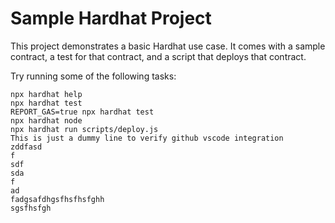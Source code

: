 # Sample Hardhat Project

This project demonstrates a basic Hardhat use case. It comes with a sample contract, a test for that contract, and a script that deploys that contract.

Try running some of the following tasks:

```shell
npx hardhat help
npx hardhat test
REPORT_GAS=true npx hardhat test
npx hardhat node
npx hardhat run scripts/deploy.js
This is just a dummy line to verify github vscode integration
zddfasd
f
sdf
sda
f
ad
fadgsafdhgsfhsfhsfghh
sgsfhsfgh
```
